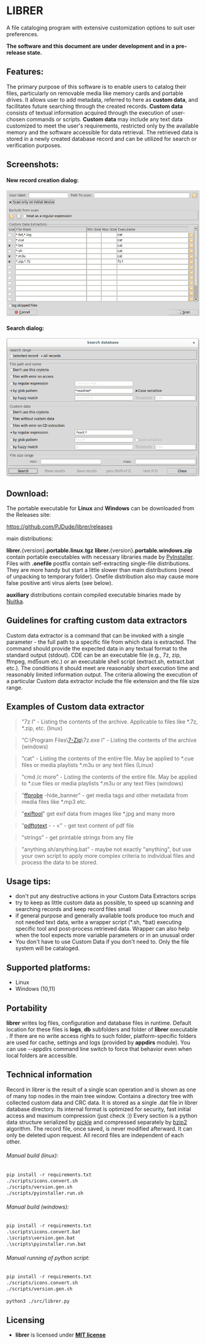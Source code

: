 # LIBRER
A file cataloging program with extensive customization options to suit user preferences.

**The software and this document are under development and in a pre-release state.**

## Features:
The primary purpose of this software is to enable users to catalog their files, particularly on removable media like memory cards and portable drives. It allows user to add metadata, referred to here as **custom data**, and facilitates future searching through the created records. **Custom data** consists of textual information acquired through the execution of user-chosen commands or scripts. **Custom data** may include any text data customized to meet the user's requirements, restricted only by the available memory and the software accessible for data retrieval. The retrieved data is stored in a newly created database record and can be utilized for search or verification purposes.

## Screenshots:

#### New record creation dialog:
![image info](./info/new_record.png)

#### Search dialog:
![image info](./info/search.png)

## Download:
The portable executable for **Linux** and **Windows** can be downloaded from the Releases site:

https://github.com/PJDude/librer/releases

main distributions:

**librer.**{version}**.portable.linux.tgz**
**librer.**{version}**.portable.windows.zip**
contain portable executables with necessary libraries made by [PyInstaller](https://pyinstaller.org/en/stable). Files with **.onefile** postfix contain self-extracting single-file distributions. They are more handy but start a little slower than main distributions (need of unpacking to temporary folder). Onefile distribution also may cause more false positive anti virus alerts (see below).

**auxiliary** distributions contain compiled executable binaries made by [Nuitka](https://github.com/Nuitka/Nuitka).

## Guidelines for crafting custom data extractors
Custom data extractor is a command that can be invoked with a single parameter - the full path to a specific file from which data is extracted. The command should provide the expected data in any textual format to the standard output (stdout). CDE can be an executable file (e.g., 7z, zip, ffmpeg, md5sum etc.) or an executable shell script (extract.sh, extract.bat etc.). The conditions it should meet are reasonably short execution time and reasonably limited information output. The criteria allowing the execution of a particular Custom data extractor include the file extension and the file size range.

## Examples of Custom data extractor


> "7z l" - Listing the contents of the archive. Applicable to files like *.7z, *.zip, etc. (linux)

> "C:\Program Files\\[7-Zip](https://www.7-zip.org)\7z.exe l"  - Listing the contents of the archive (windows)

> "cat" - Listing the contents of the entire file. May be applied to *.cue files or media playlists *.m3u or any text files (Linux)

> "cmd /c more"  - Listing the contents of the entire file. May be applied to *.cue files or media playlists *.m3u or any text files (windows)

> "[ffprobe](https://ffmpeg.org/ffprobe.html) -hide_banner" - get media tags and other metadata from media files like *.mp3 etc.

> "[exiftool](https://exiftool.sourceforge.net/)" get exif data from images like *.jpg and many more

> "[pdftotext](https://linux.die.net/man/1/pdftotext) - - <" - get text content of pdf file

> "strings" - get printable strings from any file

> "anything.sh/anything.bat"  - maybe not exactly "anything", but use your own script to apply more complex criteria to individual files and process the data to be stored.

## Usage tips:
- don't put any destructive actions in your Custom Data Extractors scrips
- try to keep as little custom data as possible, to speed up scanning and searching records and keep record files small
- if general purpose and generally available tools produce too much and not needed text data, write a wrapper script (*.sh, *bat) executing specific tool and post-process retrieved data. Wrapper can also help when the tool expects more variable parameters or in an unusual order
- You don't have to use Custom Data if you don't need to. Only the file system will be cataloged.

## Supported platforms:
- Linux
- Windows (10,11)

## Portability
**librer** writes log files, configuration and database files in runtime. Default location for these files is **logs**, **db** subfolders and folder of **librer** executable . If there are no write access rights to such folder, platform-specific folders are used for cache, settings and logs (provided by **appdirs** module). You can use --appdirs command line switch to force that behavior even when local folders are accessible.


## Technical information
Record in librer is the result of a single scan operation and is shown as one of many top nodes in the main tree window. Contains a directory tree with collected custom data and CRC data. It is stored as a single .dat file in librer database directory. Its internal format is optimized for security, fast initial access and maximum compression (just check :)) Every section is a python data structure serialized by [pickle](https://docs.python.org/3/library/pickle.html) and compressed separately by [bzip2](https://docs.python.org/3/library/bz2.html#module-bz2) algorithm. The record file, once saved, is never modified afterward. It can only be deleted upon request. All record files are independent of each other.

###### Manual build (linux):
```
pip install -r requirements.txt
./scripts/icons.convert.sh
./scripts/version.gen.sh
./scripts/pyinstaller.run.sh
```
###### Manual build (windows):
```
pip install -r requirements.txt
.\scripts\icons.convert.bat
.\scripts\version.gen.bat
.\scripts\pyinstaller.run.bat
```
###### Manual running of python script:
```
pip install -r requirements.txt
./scripts/icons.convert.sh
./scripts/version.gen.sh

python3 ./src/librer.py
```

## Licensing
- **librer** is licensed under **[MIT license](./LICENSE)**
